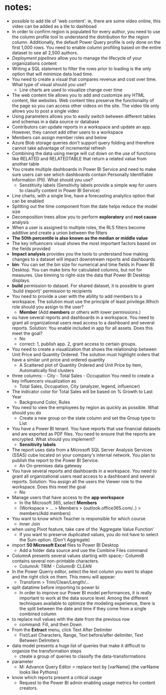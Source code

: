 # notes:
- possible to add tile of 'web content'. ie, there are some video online,  this video can be added as a tile to dashboad
- In order to confirm region is populated for every author, you need to use the column profile tool to understand the distribution for the region column. Additionally, the default Power Query profile is only done on the first 1,000 rows. You need to enable column profiling based on the entire dataset to see all 2,500 authors.
- *Deployment pipelines* allow you to manage the lifecycle of your organizations content
- Writing a SQL statement to filter the rows prior to loading is the only option that will minimize data load time.
- You need to create a visual that compares revenue and cost over time. What type of visual should you use?
    - Line charts are used to visualize change over time
- The web content tile allows you to add and customize any HTML content, like websites. Web content tiles preserve the functionality of the page so you can access other videos on the site. The video tile only allows you to post a single video
- Using parameters allows you to easily switch between different tables and schemas in a data source or database
- Contributors can update reports in a workspace and update an app. However, they cannot add other users to a workspace
- Members can assign member roles and below
- Azure Blob storage queries don't support query folding and therefore cannot take advantage of incremental refresh
- Combining the data using merge will cut down on the use of functions like RELATED and RELATEDTABLE that return a related value from another table
- You create multiple dashboards in Power BI Service and need to make sure users can see which dashboards contain Personally Identifiable Information (PII). What should you use?
    - Senstitivity labels (Sensitivity labels provide a simple way for users to classify content in Power BI Service)
- Line charts, with a single line, have a forecasting analytics option that can be enabled
- Splitting out the time component from the date helps reduce the model size
- Decomposition trees allow you to perform **exploratory** and **root cause** analysis
- When a user is assigned to multiple roles, the RLS filters become additive and create a union between the filters
- **The 50th percentile is also known as the median or middle value**
- The key influencers visual shows the most important factors based on the fields provided
- **Impact analysis** provides you the tools to understand how making changes to a dataset will impact downstream reports and dashboards
- **bin**: You can set the bin size for numerical and time fields in Power BI Desktop. You can make bins for calculated columns, but not for measures. Use binning to right-size the data that Power BI Desktop displays.
- **build** permission to dataset. For shared dataset, it is possible to grant 'build (report)' permission to recipients
- You need to provide a user with the ability to add members to a workspace. The solution must use the principle of least privilege.Which role should you assign to the user?
    - **Member** (Add **members** or others with lower permissions.)
- ou have several reports and dashboards in a workspace. You need to grant all organizational users read access to a dashboard and several reports. Solution: You enable included in app for all assets. Does this meet the goal?
    - No
    - correct: 1, publish app. 2, grant access to certain groups.
- You need to create a visualization that shows the relationship between Unit Price and Quantity Ordered. The solution must highlight orders that have a similar unit price and ordered quantity
    - A Scattered plot of Quantity Ordered and Unit Price by item, Automatically find clusters
- three columns: - City - Total Sales - Occupation You need to create a key influencers visualization as 
    - Total Sales, Occupation, City (analyzer, legend, influencer)
- The indicator color for Total Sales will be based on % Growth to Last Year
    - Background Color, Rules
- You need to view the employees by region as quickly as possible. What should you do
    - Create a new group on the state column and set the Group type to List
- You have a Power BI tenant. You have reports that use financial datasets and are exported as PDF files. You need to ensure that the reports are encrypted. What should you implement?
    - **Sensitivity labels**
- The report uses data from a Microsoft SQL Server Analysis Services (SSAS) cube located on your company's internal network. You plan to publish the report to the Power BI Service.
    - An On-premises data gateway
- You have several reports and dashboards in a workspace. You need to grant all organizational users read access to a dashboard and several reports. Solution: You assign all the users the Viewer role to the workspace. Does this meet the goal
    - No
- Manage users that have access to the **app workspace**
    - In the Microsoft 365, select **Members**
    - (Workspace > ... > Members > (outlook.office365.com/..) > members/Add members)
- You want to know which Teacher is responsible for which course
    - Inner Join
- when using Pivot feature, take care of the 'Aggregate Value Function'
    - if you want to preserve duplicated values, you do not have to select the Sum option. (Don't Aggregate)
- import **50 Microsoft Excel** files to Power BI Desktop
    - Add a folder data source and use the Combine Files command
- ColumnA presents several values starting with space;- ColumnB contains several non-printable characters.
    - ColumnA: TRIM - ColumnB: CLEAN
- In the Power Querry editor, select the text column you want to shape and the right click on them. This menu will appear:
    - Transform > Trim/Clean/Length/...
- split datatime before importing to power bi
    - In order to improve our Power BI model performances, it is really important to work at the data source level. Among the different techniques available to optimize the modeling experience, there is the split between the date and time if they come from a single combined column
- to replace null values with the date from the previous row
    - command: Fill, and then Down
- From the **Extract** menu, click Text After Delimiter
    - Fist/Last Characters, Range, Text before/after delimiter, Text Between Delimiters
- data model presents a huge list of queries that make it difficult to organize the transformation steps
    - cteate a group of queries to classify the data-transformations
- parameter
    - M: Advance Query Editor > replace text by [varName] (the varName looks like Pythons)
-  know which reports present a critical usage
    - Request to the Power BI admin enabling usage metrics for content creators.